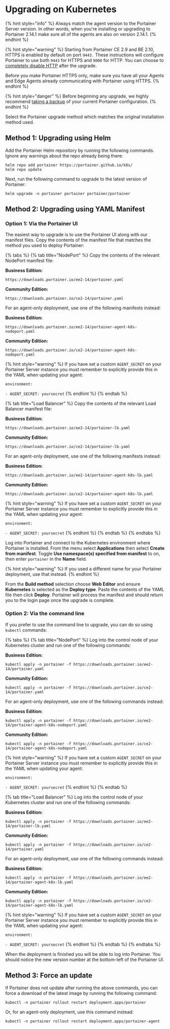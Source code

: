 # Upgrading on Kubernetes

{% hint style="info" %}
Always match the agent version to the Portainer Server version. In other words, when you're installing or upgrading to Portainer 2.14.1 make sure all of the agents are also on version 2.14.1.
{% endhint %}

{% hint style="warning" %}
Starting from Portainer CE 2.9 and BE 2.10, HTTPS is enabled by default on port `9443.` These instructions will configure Portainer to use both `9443` for HTTPS and `9000` for HTTP. You can choose to [completely disable HTTP](../../admin/settings/#force-https-only) after the upgrade.&#x20;

Before you make Portainer HTTPS only, make sure you have all your Agents and Edge Agents already communicating with Portainer using HTTPS.&#x20;
{% endhint %}

{% hint style="danger" %}
Before beginning any upgrade, we highly recommend [taking a backup](../../admin/settings/#backup-portainer) of your current Portainer configuration.
{% endhint %}

Select the Portainer upgrade method which matches the original installation method used.

## Method 1: Upgrading using Helm

Add the Portainer Helm repository by running the following commands. Ignore any warnings about the repo already being there:

```
helm repo add portainer https://portainer.github.io/k8s/
helm repo update
```

Next, run the following command to upgrade to the latest version of Portainer:

```
helm upgrade -n portainer portainer portainer/portainer
```

## Method 2: Upgrading using YAML Manifest

### Option 1: Via the Portainer UI

The easiest way to upgrade is to use the Portainer UI along with our manifest files. Copy the contents of the manifest file that matches the method you used to deploy Portainer:

{% tabs %}
{% tab title="NodePort" %}
Copy the contents of the relevant NodePort manifest file:

**Business Edition:**

```
https://downloads.portainer.io/ee2-14/portainer.yaml
```

**Community Edition:**

```
https://downloads.portainer.io/ce2-14/portainer.yaml
```

For an agent-only deployment, use one of the following manifests instead:

**Business Edition:**

```
https://downloads.portainer.io/ee2-14/portainer-agent-k8s-nodeport.yaml
```

**Community Edition:**

```
https://downloads.portainer.io/ce2-14/portainer-agent-k8s-nodeport.yaml
```

{% hint style="warning" %}
If you have set a custom `AGENT_SECRET` on your Portainer Server instance you must remember to explicitly provide this in the YAML when updating your agent:

`environment:`

&#x20; `- AGENT_SECRET: yoursecret`
{% endhint %}
{% endtab %}

{% tab title="Load Balancer" %}
Copy the contents of the relevant Load Balancer manifest file:

**Business Edition:**

```
https://downloads.portainer.io/ee2-14/portainer-lb.yaml
```

**Community Edition:**

```
https://downloads.portainer.io/ce2-14/portainer-lb.yaml
```

For an agent-only deployment, use one of the following manifests instead:

**Business Edition:**

```
https://downloads.portainer.io/ee2-14/portainer-agent-k8s-lb.yaml
```

**Community Edition:**

```
https://downloads.portainer.io/ce2-14/portainer-agent-k8s-lb.yaml
```

{% hint style="warning" %}
If you have set a custom `AGENT_SECRET` on your Portainer Server instance you must remember to explicitly provide this in the YAML when updating your agent:

`environment:`

&#x20; `- AGENT_SECRET: yoursecret`
{% endhint %}
{% endtab %}
{% endtabs %}

Log into Portainer and connect to the Kubernetes environment where Portainer is installed. From the menu select **Applications** then select **Create from manifest**. Toggle **Use namespace(s) specified from manifest** to on, then enter `portainer` in the **Name** field.&#x20;

{% hint style="warning" %}
If you used a different name for your Portainer deployment, use that instead.
{% endhint %}

From the **Build method** selection choose **Web Editor** and ensure **Kubernetes** is selected as the **Deploy type**. Paste the contents of the YAML file then click **Deploy**. Portainer will process the manifest and should return you to the login page once the upgrade is complete.

### Option 2: Via the command line

If you prefer to use the command line to upgrade, you can do so using `kubectl` commands:

{% tabs %}
{% tab title="NodePort" %}
Log into the control node of your Kubernetes cluster and run one of the following commands:

**Business Edition:**

```
kubectl apply -n portainer -f https://downloads.portainer.io/ee2-14/portainer.yaml
```

**Community Edition:**

```
kubectl apply -n portainer -f https://downloads.portainer.io/ce2-14/portainer.yaml
```

For an agent-only deployment, use one of the following commands instead:

**Business Edition:**

```
kubectl apply -n portainer -f https://downloads.portainer.io/ee2-14/portainer-agent-k8s-nodeport.yaml
```

**Community Edition:**

```
kubectl apply -n portainer -f https://downloads.portainer.io/ce2-14/portainer-agent-k8s-nodeport.yaml
```

{% hint style="warning" %}
If you have set a custom `AGENT_SECRET` on your Portainer Server instance you must remember to explicitly provide this in the YAML when updating your agent:

`environment:`

&#x20; `- AGENT_SECRET: yoursecret`
{% endhint %}
{% endtab %}

{% tab title="Load Balancer" %}
Log into the control node of your Kubernetes cluster and run one of the following commands:

**Business Edition:**

```
kubectl apply -n portainer -f https://downloads.portainer.io/ee2-14/portainer-lb.yaml
```

**Community Edition:**

```
kubectl apply -n portainer -f https://downloads.portainer.io/ce2-14/portainer.yaml
```

For an agent-only deployment, use one of the following commands instead:

**Business Edition:**

```
kubectl apply -n portainer -f https://downloads.portainer.io/ee2-14/portainer-agent-k8s-lb.yaml
```

**Community Edition:**

```
kubectl apply -n portainer -f https://downloads.portainer.io/ce2-14/portainer-agent-k8s-lb.yaml
```

{% hint style="warning" %}
If you have set a custom `AGENT_SECRET` on your Portainer Server instance you must remember to explicitly provide this in the YAML when updating your agent:

`environment:`

&#x20; `- AGENT_SECRET: yoursecret`
{% endhint %}
{% endtab %}
{% endtabs %}

When the deployment is finished you will be able to log into Portainer. You should notice the new version number at the bottom-left of the Portainer UI.

## Method 3: Force an update

If Portainer does not update after running the above commands, you can force a download of the latest image by running the following command:

```
kubectl -n portainer rollout restart deployment.apps/portainer
```

Or, for an agent-only deployment, use this command instead:

```
kubectl -n portainer rollout restart deployment.apps/portainer-agent
```
